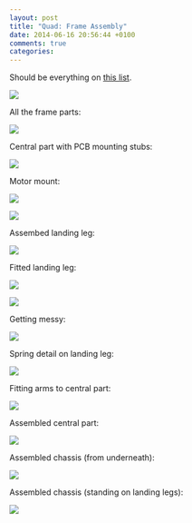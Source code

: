 ```yaml
---
layout: post
title: "Quad: Frame Assembly"
date: 2014-06-16 20:56:44 +0100
comments: true
categories: 
---
```


Should be everything on [this list](http://scraps.ianrenton.com/qcbudget.xls).

![](/hardware/quadcopter/01.jpg)

All the frame parts:

![](/hardware/quadcopter/02.jpg)

Central part with PCB mounting stubs:

![](/hardware/quadcopter/03.jpg)

Motor mount:

![](/hardware/quadcopter/04.jpg)


![](/hardware/quadcopter/05.jpg)

Assembed landing leg:

![](/hardware/quadcopter/06.jpg)

Fitted landing leg:

![](/hardware/quadcopter/07.jpg)


![](/hardware/quadcopter/09.jpg)

Getting messy:

![](/hardware/quadcopter/08.jpg)

Spring detail on landing leg:

![](/hardware/quadcopter/10.jpg)

Fitting arms to central part:

![](/hardware/quadcopter/11.jpg)

Assembled central part:

![](/hardware/quadcopter/12.jpg)

Assembled chassis (from underneath):

![](/hardware/quadcopter/13.jpg)

Assembled chassis (standing on landing legs):

![](/hardware/quadcopter/14.jpg)

